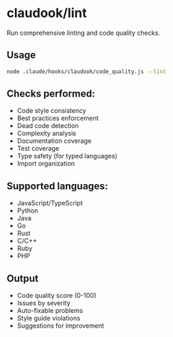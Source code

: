 # claudook/lint

Run comprehensive linting and code quality checks.

## Usage
```bash
node .claude/hooks/claudook/code_quality.js --lint
```

## Checks performed:
- Code style consistency
- Best practices enforcement
- Dead code detection
- Complexity analysis
- Documentation coverage
- Test coverage
- Type safety (for typed languages)
- Import organization

## Supported languages:
- JavaScript/TypeScript
- Python
- Java
- Go
- Rust
- C/C++
- Ruby
- PHP

## Output
- Code quality score (0-100)
- Issues by severity
- Auto-fixable problems
- Style guide violations
- Suggestions for improvement